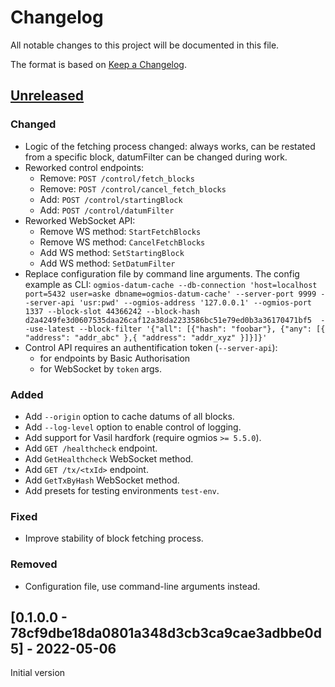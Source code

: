 # Changelog

All notable changes to this project will be documented in this file.

The format is based on [Keep a Changelog](https://keepachangelog.com/en/1.0.0/).

## [Unreleased]

### Changed

- Logic of the fetching process changed: always works, can be restated from a specific block, datumFilter can be changed during work.
- Reworked control endpoints:
  - Remove: `POST /control/fetch_blocks`
  - Remove: `POST /control/cancel_fetch_blocks`
  - Add: `POST /control/startingBlock`
  - Add: `POST /control/datumFilter`
- Reworked WebSocket API:
  - Remove WS method: `StartFetchBlocks`
  - Remove WS method: `CancelFetchBlocks`
  - Add WS method:  `SetStartingBlock`
  - Add WS method: `SetDatumFilter`
- Replace configuration file by command line arguments. The config example as CLI: `ogmios-datum-cache --db-connection 'host=localhost port=5432 user=aske dbname=ogmios-datum-cache' --server-port 9999 --server-api 'usr:pwd' --ogmios-address '127.0.0.1' --ogmios-port 1337 --block-slot 44366242 --block-hash d2a4249fe3d0607535daa26caf12a38da2233586bc51e79ed0b3a36170471bf5  --use-latest --block-filter '{"all": [{"hash": "foobar"}, {"any": [{ "address": "addr_abc" },{ "address": "addr_xyz" }]}]}'`
- Control API requires an authentification token (`--server-api`):
  - for endpoints by Basic Authorisation
  - for WebSocket by `token` args.

### Added

- Add `--origin` option to cache datums of all blocks.
- Add `--log-level` option to enable control of logging.
- Add support for Vasil hardfork (require ogmios `>= 5.5.0`).
- Add `GET /healthcheck` endpoint.
- Add `GetHealthcheck` WebSocket method.
- Add `GET /tx/<txId>` endpoint.
- Add `GetTxByHash` WebSocket method.
- Add presets for testing environments `test-env`.

### Fixed
- Improve stability of block fetching process.

### Removed
- Configuration file, use command-line arguments instead.

## [0.1.0.0 - 78cf9dbe18da0801a348d3cb3ca9cae3adbbe0d5] - 2022-05-06
Initial version

[Unreleased]: https://github.com/mlabs-haskell/ogmios-datum-cache/compare/78cf9db...master 
